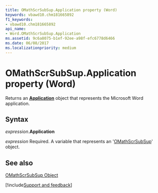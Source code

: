 ```yaml
---
title: OMathScrSubSup.Application property (Word)
keywords: vbawd10.chm181665892
f1_keywords:
- vbawd10.chm181665892
api_name:
- Word.OMathScrSubSup.Application
ms.assetid: 9c6a8075-b1ef-92ee-a98f-efc6778d6466
ms.date: 06/08/2017
ms.localizationpriority: medium
---
```



# OMathScrSubSup.Application property (Word)

Returns an **[Application](Word.Application.md)** object that represents the Microsoft Word application.


## Syntax

_expression_.**Application**

_expression_ Required. A variable that represents an '[OMathScrSubSup](Word.OMathScrSubSup.md)' object.


## See also


[OMathScrSubSup Object](Word.OMathScrSubSup.md)

[!include[Support and feedback](~/includes/feedback-boilerplate.md)]